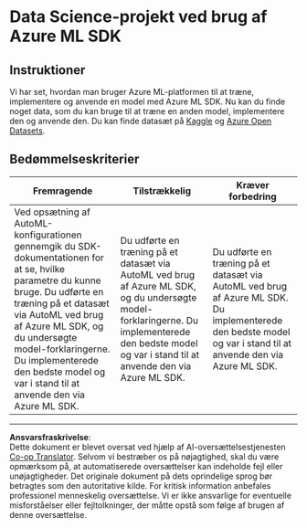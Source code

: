 <!--
CO_OP_TRANSLATOR_METADATA:
{
  "original_hash": "386efdbc19786951341f6956247ee990",
  "translation_date": "2025-08-26T22:18:07+00:00",
  "source_file": "5-Data-Science-In-Cloud/19-Azure/assignment.md",
  "language_code": "da"
}
-->
# Data Science-projekt ved brug af Azure ML SDK

## Instruktioner

Vi har set, hvordan man bruger Azure ML-platformen til at træne, implementere og anvende en model med Azure ML SDK. Nu kan du finde noget data, som du kan bruge til at træne en anden model, implementere den og anvende den. Du kan finde datasæt på [Kaggle](https://kaggle.com) og [Azure Open Datasets](https://azure.microsoft.com/services/open-datasets/catalog?WT.mc_id=academic-77958-bethanycheum&ocid=AID3041109).

## Bedømmelseskriterier

| Fremragende | Tilstrækkelig | Kræver forbedring |
|-------------|---------------|-------------------|
|Ved opsætning af AutoML-konfigurationen gennemgik du SDK-dokumentationen for at se, hvilke parametre du kunne bruge. Du udførte en træning på et datasæt via AutoML ved brug af Azure ML SDK, og du undersøgte model-forklaringerne. Du implementerede den bedste model og var i stand til at anvende den via Azure ML SDK. | Du udførte en træning på et datasæt via AutoML ved brug af Azure ML SDK, og du undersøgte model-forklaringerne. Du implementerede den bedste model og var i stand til at anvende den via Azure ML SDK. | Du udførte en træning på et datasæt via AutoML ved brug af Azure ML SDK. Du implementerede den bedste model og var i stand til at anvende den via Azure ML SDK. |

---

**Ansvarsfraskrivelse**:  
Dette dokument er blevet oversat ved hjælp af AI-oversættelsestjenesten [Co-op Translator](https://github.com/Azure/co-op-translator). Selvom vi bestræber os på nøjagtighed, skal du være opmærksom på, at automatiserede oversættelser kan indeholde fejl eller unøjagtigheder. Det originale dokument på dets oprindelige sprog bør betragtes som den autoritative kilde. For kritisk information anbefales professionel menneskelig oversættelse. Vi er ikke ansvarlige for eventuelle misforståelser eller fejltolkninger, der måtte opstå som følge af brugen af denne oversættelse.